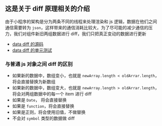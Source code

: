 ## 这是关于 diff 原理相关的介绍
由于小程序的架构是分为两条不同的线程来处理渲染和 js 逻辑，数据在他们之间通信需要转为 `json`，这样带来的通信消耗比较大，为了尽可能的减少通信的压力，我们对组件新旧两组数据进行 diff，我们只把真正变动的数据进行更新

+ [data diff 的源码](../src/diff.js)
+ [data diff 的单元测试](../test/script/diff.spec.js)

### 与普通 js 对象之间 diff 的区别
+ 如果新的数据中，数组变小，也就是 `newArray.length < oldArrar.length`，将会直接替换为新数组
+ 如果新的数据中，数组变大，也就是 `newArray.length > oldArrar.length`，将会对两组数据中的每一个 item 进行 diff
+ 如果是 `Date`， 将会直接替换
+ 如果是 `function`，将会直接替换 
+ 如果是正则，将会使用旧值，不做替换
+ 不会对 `symbol` 类型的数据做 diff